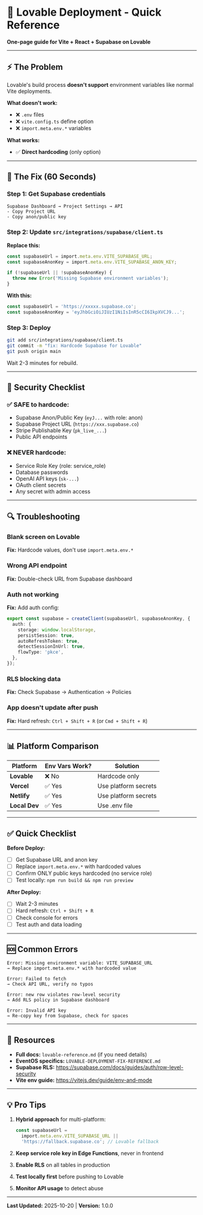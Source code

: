 # 🚀 Lovable Deployment - Quick Reference

**One-page guide for Vite + React + Supabase on Lovable**

---

## ⚡ The Problem

Lovable's build process **doesn't support** environment variables like normal Vite deployments.

**What doesn't work:**
- ❌ `.env` files
- ❌ `vite.config.ts` define option
- ❌ `import.meta.env.*` variables

**What works:**
- ✅ **Direct hardcoding** (only option)

---

## 🔧 The Fix (60 Seconds)

### **Step 1:** Get Supabase credentials
```
Supabase Dashboard → Project Settings → API
- Copy Project URL
- Copy anon/public key
```

### **Step 2:** Update `src/integrations/supabase/client.ts`

**Replace this:**
```typescript
const supabaseUrl = import.meta.env.VITE_SUPABASE_URL;
const supabaseAnonKey = import.meta.env.VITE_SUPABASE_ANON_KEY;

if (!supabaseUrl || !supabaseAnonKey) {
  throw new Error('Missing Supabase environment variables');
}
```

**With this:**
```typescript
const supabaseUrl = 'https://xxxxx.supabase.co';
const supabaseAnonKey = 'eyJhbGciOiJIUzI1NiIsInR5cCI6IkpXVCJ9...';
```

### **Step 3:** Deploy
```bash
git add src/integrations/supabase/client.ts
git commit -m "fix: Hardcode Supabase for Lovable"
git push origin main
```

Wait 2-3 minutes for rebuild.

---

## 🔐 Security Checklist

### **✅ SAFE to hardcode:**
- Supabase Anon/Public Key (`eyJ...` with role: anon)
- Supabase Project URL (`https://xxx.supabase.co`)
- Stripe Publishable Key (`pk_live_...`)
- Public API endpoints

### **❌ NEVER hardcode:**
- Service Role Key (role: service_role)
- Database passwords
- OpenAI API keys (`sk-...`)
- OAuth client secrets
- Any secret with admin access

---

## 🔍 Troubleshooting

### **Blank screen on Lovable**
**Fix:** Hardcode values, don't use `import.meta.env.*`

### **Wrong API endpoint**
**Fix:** Double-check URL from Supabase dashboard

### **Auth not working**
**Fix:** Add auth config:
```typescript
export const supabase = createClient(supabaseUrl, supabaseAnonKey, {
  auth: {
    storage: window.localStorage,
    persistSession: true,
    autoRefreshToken: true,
    detectSessionInUrl: true,
    flowType: 'pkce',
  },
});
```

### **RLS blocking data**
**Fix:** Check Supabase → Authentication → Policies

### **App doesn't update after push**
**Fix:** Hard refresh: `Ctrl + Shift + R` (or `Cmd + Shift + R`)

---

## 📊 Platform Comparison

| Platform | Env Vars Work? | Solution |
|----------|----------------|----------|
| **Lovable** | ❌ No | Hardcode only |
| **Vercel** | ✅ Yes | Use platform secrets |
| **Netlify** | ✅ Yes | Use platform secrets |
| **Local Dev** | ✅ Yes | Use .env file |

---

## ✅ Quick Checklist

**Before Deploy:**
- [ ] Get Supabase URL and anon key
- [ ] Replace `import.meta.env.*` with hardcoded values
- [ ] Confirm ONLY public keys hardcoded (no service role)
- [ ] Test locally: `npm run build && npm run preview`

**After Deploy:**
- [ ] Wait 2-3 minutes
- [ ] Hard refresh: `Ctrl + Shift + R`
- [ ] Check console for errors
- [ ] Test auth and data loading

---

## 🆘 Common Errors

```
Error: Missing environment variable: VITE_SUPABASE_URL
→ Replace import.meta.env.* with hardcoded value

Error: Failed to fetch
→ Check API URL, verify no typos

Error: new row violates row-level security
→ Add RLS policy in Supabase dashboard

Error: Invalid API key
→ Re-copy key from Supabase, check for spaces
```

---

## 🔗 Resources

- **Full docs:** `lovable-reference.md` (if you need details)
- **EventOS specifics:** `LOVABLE-DEPLOYMENT-FIX-REFERENCE.md`
- **Supabase RLS:** https://supabase.com/docs/guides/auth/row-level-security
- **Vite env guide:** https://vitejs.dev/guide/env-and-mode

---

## 💡 Pro Tips

1. **Hybrid approach** for multi-platform:
   ```typescript
   const supabaseUrl =
     import.meta.env.VITE_SUPABASE_URL ||
     'https://fallback.supabase.co'; // Lovable fallback
   ```

2. **Keep service role key in Edge Functions**, never in frontend

3. **Enable RLS** on all tables in production

4. **Test locally first** before pushing to Lovable

5. **Monitor API usage** to detect abuse

---

**Last Updated:** 2025-10-20 | **Version:** 1.0.0
